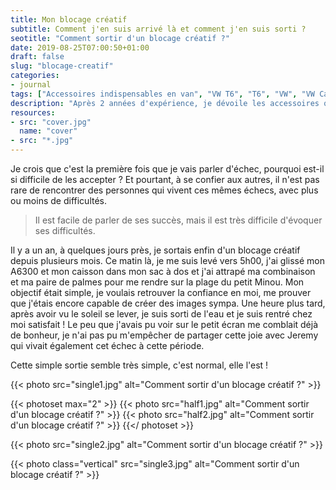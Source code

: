 ```yaml
---
title: Mon blocage créatif
subtitle: Comment j'en suis arrivé là et comment j'en suis sorti ?
seotitle: "Comment sortir d'un blocage créatif ?"
date: 2019-08-25T07:00:50+01:00
draft: false
slug: "blocage-creatif"
categories:
- journal
tags: ["Accessoires indispensables en van", "VW T6", "T6", "VW", "VW California", "Accessoires", "Van", "Van Life", "VW T6 California", "Conseils"]
description: "Après 2 années d'expérience, je dévoile les accessoires qui sont devenus indispensables pour ma pratique du Van avec un VW T6 Califnoria."
resources:
- src: "cover.jpg"
  name: "cover"
- src: "*.jpg"
---
```


Je crois que c'est la première fois que je vais parler d'échec, pourquoi est-il si difficile de les accepter ? Et pourtant, à se confier aux autres, il n'est pas rare de rencontrer des personnes qui vivent ces mêmes échecs, avec plus ou moins de difficultés.

> Il est facile de parler de ses succès, mais il est très difficile d'évoquer ses difficultés.

Il y a un an, à quelques jours près, je sortais enfin  d'un blocage créatif depuis plusieurs mois. Ce matin là, je me suis levé vers 5h00, j'ai glissé mon A6300 et mon caisson dans mon sac à dos et j'ai attrapé ma combinaison et ma paire de palmes pour me rendre sur la plage du petit Minou. Mon objectif était simple, je voulais retrouver la confiance en moi, me prouver que j'étais encore capable de créer des images sympa.
Une heure plus tard, après avoir vu le soleil se lever, je suis sorti de l'eau et je suis rentré chez moi satisfait ! Le peu que j'avais pu voir sur le petit écran me comblait déjà de bonheur, je n'ai pas pu m'empêcher de partager cette joie avec Jeremy qui vivait également cet échec à cette période.

Cette simple sortie semble très simple, c'est normal, elle l'est !


{{< photo src="single1.jpg" alt="Comment sortir d'un blocage créatif ?" >}}

{{< photoset max="2" >}}
  {{< photo src="half1.jpg" alt="Comment sortir d'un blocage créatif ?" >}}
  {{< photo src="half2.jpg" alt="Comment sortir d'un blocage créatif ?" >}}
{{</ photoset >}}

{{< photo src="single2.jpg" alt="Comment sortir d'un blocage créatif ?" >}}

{{< photo class="vertical" src="single3.jpg" alt="Comment sortir d'un blocage créatif ?" >}}

